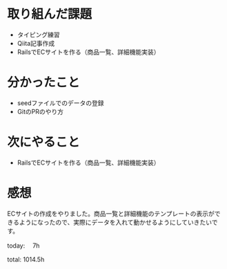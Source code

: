 #  取り組んだ課題
- タイピング練習
- Qiita記事作成
- RailsでECサイトを作る（商品一覧、詳細機能実装）



# 分かったこと
- seedファイルでのデータの登録
- GitのPRのやり方
  

# 次にやること
- RailsでECサイトを作る（商品一覧、詳細機能実装）



# 感想
ECサイトの作成をやりました。商品一覧と詳細機能のテンプレートの表示ができるようになったので、実際にデータを入れて動かせるようにしていきたいです。

today: 　7h

total: 1014.5h
